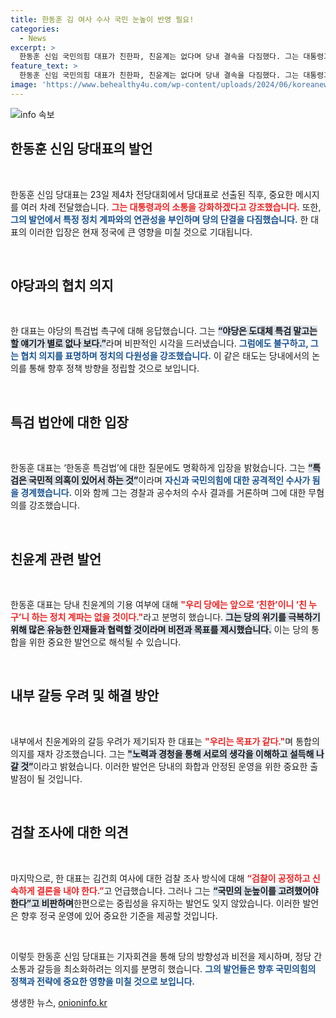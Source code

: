 ```yaml
---
title: 한동훈 김 여사 수사 국민 눈높이 반영 필요!
categories:
  - News
excerpt: >
  한동훈 신임 국민의힘 대표가 친한파, 친윤계는 없다며 당내 결속을 다짐했다. 그는 대통령과의 소통을 강화하겠다고 밝혔으며, 김건희 여사에 대한 검찰 조사에선 국민의 눈높이를 강조했다. 정치권의 변화와 협치를 위한 그의 의지가 주목받고 있다.
feature_text: >
  한동훈 신임 국민의힘 대표가 친한파, 친윤계는 없다며 당내 결속을 다짐했다. 그는 대통령과의 소통을 강화하겠다고 밝혔으며, 김건희 여사에 대한 검찰 조사에선 국민의 눈높이를 강조했다. 정치권의 변화와 협치를 위한 그의 의지가 주목받고 있다.
image: 'https://www.behealthy4u.com/wp-content/uploads/2024/06/koreanews.jpg'
---
```


<p><img src="https://www.behealthy4u.com/wp-content/uploads/2024/06/koreanews.jpg" alt="info 속보" /></p>

<h2 data-ke-size="size26">한동훈 신임 당대표의 발언</h2>

<p data-ke-size="size16">&nbsp;</p>

<p>한동훈 신임 당대표는 23일 제4차 전당대회에서 당대표로 선출된 직후, 중요한 메시지를 여러 차례 전달했습니다. <b><span style="color: #ee2323;">그는 대통령과의 소통을 강화하겠다고 강조했습니다.</span></b> 또한, <b><span style="color: #1a5490;">그의 발언에서 특정 정치 계파와의 연관성을 부인하며 당의 단결을 다짐했습니다.</span></b> 한 대표의 이러한 입장은 현재 정국에 큰 영향을 미칠 것으로 기대됩니다. </p>

<p data-ke-size="size16">&nbsp;</p>

<h2 data-ke-size="size26">야당과의 협치 의지</h2>

<p data-ke-size="size16">&nbsp;</p>

<p>한 대표는 야당의 특검법 촉구에 대해 응답했습니다. 그는 <b><span style="background-color: #21538527;">“야당은 도대체 특검 말고는 할 얘기가 별로 없나 보다.”</span></b>라며 비판적인 시각을 드러냈습니다. <b><span style="color: #1a5490;">그럼에도 불구하고, 그는 협치 의지를 표명하며 정치의 다원성을 강조했습니다.</span></b> 이 같은 태도는 당내에서의 논의를 통해 향후 정책 방향을 정립할 것으로 보입니다.</p>

<p data-ke-size="size16">&nbsp;</p>

<h2 data-ke-size="size26">특검 법안에 대한 입장</h2>

<p data-ke-size="size16">&nbsp;</p>

<p>한동훈 대표는 ‘한동훈 특검법’에 대한 질문에도 명확하게 입장을 밝혔습니다. 그는 <b><span style="background-color: #21538527;">“특검은 국민적 의혹이 있어서 하는 것”</span></b>이라며 <b><span style="color: #1a5490;">자신과 국민의힘에 대한 공격적인 수사가 됨을 경계했습니다.</span></b> 이와 함께 그는 경찰과 공수처의 수사 결과를 거론하며 그에 대한 무혐의를 강조했습니다. </p>

<p data-ke-size="size16">&nbsp;</p>

<h2 data-ke-size="size26">친윤계 관련 발언</h2>

<p data-ke-size="size16">&nbsp;</p>

<p>한동훈 대표는 당내 친윤계의 기용 여부에 대해 <b><span style="color: #ee2323;">"우리 당에는 앞으로 ‘친한’이니 ‘친 누구’니 하는 정치 계파는 없을 것이다."</span></b>라고 분명히 했습니다. <b><span style="background-color: #21538527;">그는 당의 위기를 극복하기 위해 많은 유능한 인재들과 협력할 것이라며 비전과 목표를 제시했습니다.</span></b> 이는 당의 통합을 위한 중요한 발언으로 해석될 수 있습니다.</p>

<p data-ke-size="size16">&nbsp;</p>

<h2 data-ke-size="size26">내부 갈등 우려 및 해결 방안</h2>

<p data-ke-size="size16">&nbsp;</p>

<p>내부에서 친윤계와의 갈등 우려가 제기되자 한 대표는 <b><span style="color: #ee2323;">"우리는 목표가 같다."</span></b>며 통합의 의지를 재차 강조했습니다. 그는 <b><span style="background-color: #21538527;">"노력과 경청을 통해 서로의 생각을 이해하고 설득해 나갈 것”</span></b>이라고 밝혔습니다. 이러한 발언은 당내의 화합과 안정된 운영을 위한 중요한 출발점이 될 것입니다.</p>

<p data-ke-size="size16">&nbsp;</p>

<h2 data-ke-size="size26">검찰 조사에 대한 의견</h2>

<p data-ke-size="size16">&nbsp;</p>

<p>마지막으로, 한 대표는 김건희 여사에 대한 검찰 조사 방식에 대해 <b><span style="color: #ee2323;">“검찰이 공정하고 신속하게 결론을 내야 한다.”</span></b>고 언급했습니다. 그러나 그는 <b><span style="background-color: #21538527;">“국민의 눈높이를 고려했어야 한다”고 비판하며</span></b>한편으로는 중립성을 유지하는 발언도 잊지 않았습니다. 이러한 발언은 향후 정국 운영에 있어 중요한 기준을 제공할 것입니다.</p>

<p data-ke-size="size16">&nbsp;</p>

<p>이렇듯 한동훈 신임 당대표는 기자회견을 통해 당의 방향성과 비전을 제시하며, 정당 간 소통과 갈등을 최소화하려는 의지를 분명히 했습니다. <b><span style="color: #1a5490;">그의 발언들은 향후 국민의힘의 정책과 전략에 중요한 영향을 미칠 것으로 보입니다.</span></b></p>
생생한 뉴스, <a href="https://onioninfo.kr" rel="dofollow">onioninfo.kr</a>


